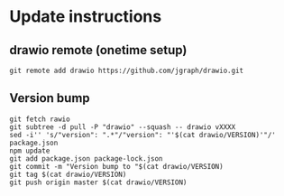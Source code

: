 # Update instructions

## drawio remote (onetime setup)

    git remote add drawio https://github.com/jgraph/drawio.git

## Version bump

    git fetch rawio
    git subtree -d pull -P "drawio" --squash -- drawio vXXXX
    sed -i'' 's/"version": ".*"/"version": "'$(cat drawio/VERSION)'"/' package.json
    npm update
    git add package.json package-lock.json
    git commit -m "Version bump to "$(cat drawio/VERSION)
    git tag $(cat drawio/VERSION)
    git push origin master $(cat drawio/VERSION)
